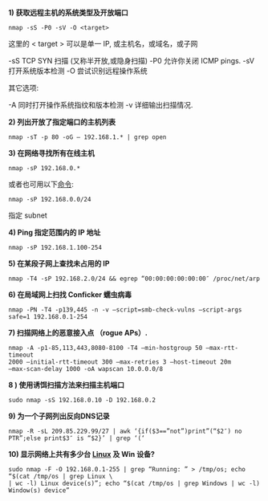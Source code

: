 **1) 获取远程主机的系统类型及开放端口**

```
nmap -sS -P0 -sV -O <target>
```

这里的 < target > 可以是单一 IP, 或主机名，或域名，或子网

-sS TCP SYN 扫描 (又称半开放,或隐身扫描)
-P0 允许你关闭 ICMP pings.
-sV 打开系统版本检测
-O 尝试识别远程操作系统

其它选项:

-A 同时打开操作系统指纹和版本检测
-v 详细输出扫描情况.

**2) 列出开放了指定端口的主机列表**

```
nmap -sT -p 80 -oG – 192.168.1.* | grep open
```

**3) 在网络寻找所有在线主机**

```
nmap -sP 192.168.0.*
```

或者也可用以下[命令](https://www.linuxcool.com/):

```
nmap -sP 192.168.0.0/24
```

指定 subnet

**4) Ping 指定范围内的 IP 地址**

```
nmap -sP 192.168.1.100-254
```

**5) 在某段子网上查找未占用的 IP**

```
nmap -T4 -sP 192.168.2.0/24 && egrep “00:00:00:00:00:00″ /proc/net/arp
```

**6) 在局域网上扫找 Conficker 蠕虫病毒**

```
nmap -PN -T4 -p139,445 -n -v –script=smb-check-vulns –script-args safe=1 192.168.0.1-254
```

**7) 扫描网络上的恶意接入点 （rogue APs）.**

```
nmap -A -p1-85,113,443,8080-8100 -T4 –min-hostgroup 50 –max-rtt-timeout
2000 –initial-rtt-timeout 300 –max-retries 3 –host-timeout 20m
–max-scan-delay 1000 -oA wapscan 10.0.0.0/8
```

**8 ) 使用诱饵扫描方法来扫描主机端口**

```
sudo nmap -sS 192.168.0.10 -D 192.168.0.2
```

**9) 为一个子网列出反向DNS记录**

```
nmap -R -sL 209.85.229.99/27 | awk ‘{if($3==”not”)print”(“$2″) no PTR”;else print$3″ is “$2}’ | grep ‘(‘
```

**10) 显示网络上共有多少台 [Linux](https://www.linuxprobe.com/) 及 Win 设备?**

```
sudo nmap -F -O 192.168.0.1-255 | grep “Running: ” > /tmp/os; echo “$(cat /tmp/os | grep Linux \
| wc -l) Linux device(s)”; echo “$(cat /tmp/os | grep Windows | wc -l) Window(s) device”
```